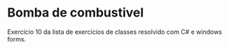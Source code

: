 # Bomba de combustivel
 Exercício 10 da lista de exercícios de classes resolvido com C# e windows forms.
